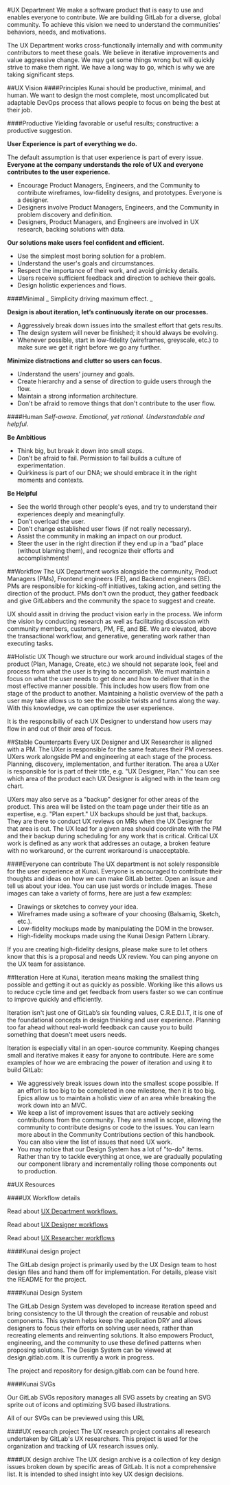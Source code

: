 #UX Department
We make a software product that is easy to use and enables everyone to contribute. We are building GitLab for a diverse, global community. To achieve this vision we need to understand the communities' behaviors, needs, and motivations.

The UX Department works cross-functionally internally and with community contributors to meet these goals. We believe in iterative improvements and value aggressive change. We may get some things wrong but will quickly strive to make them right. We have a long way to go, which is why we are taking significant steps.

##UX Vision
####Principles
Kunai should be productive, minimal, and human. We want to design the most complete, most uncomplicated but adaptable DevOps process that allows people to focus on being the best at their job.

####Productive
Yielding favorable or useful results; constructive: a productive suggestion.

**User Experience is part of everything we do.**

The default assumption is that user experience is part of every issue.
**Everyone at the company understands the role of UX and everyone contributes to the user experience.**

- Encourage Product Managers, Engineers, and the Community to contribute wireframes, low-fidelity designs, and prototypes. Everyone is a designer.
- Designers involve Product Managers, Engineers, and the Community in problem discovery and definition.
- Designers, Product Managers, and Engineers are involved in UX research, backing solutions with data.

**Our solutions make users feel confident and efficient.**

- Use the simplest most boring solution for a problem.
- Understand the user's goals and circumstances.
- Respect the importance of their work, and avoid gimicky details.
- Users receive sufficient feedback and direction to achieve their goals.
- Design holistic experiences and flows.

####Minimal
_ Simplicity driving maximum effect. _

**Design is about iteration, let’s continuously iterate on our processes.**

- Aggressively break down issues into the smallest effort that gets results.
- The design system will never be finished; it should always be evolving.
- Whenever possible, start in low-fidelity (wireframes, greyscale, etc.) to make sure we get it right before we go any further.

**Minimize distractions and clutter so users can focus.**

- Understand the users' journey and goals.
- Create hierarchy and a sense of direction to guide users through the flow.
- Maintain a strong information architecture.
- Don't be afraid to remove things that don't contribute to the user flow.

####Human
_Self-aware. Emotional, yet rational. Understandable and helpful._

**Be Ambitious**

- Think big, but break it down into small steps.
- Don’t be afraid to fail. Permission to fail builds a culture of experimentation.
- Quirkiness is part of our DNA; we should embrace it in the right moments and contexts.

**Be Helpful**

- See the world through other people's eyes, and try to understand their experiences deeply and meaningfully.
- Don’t overload the user.
- Don’t change established user flows (if not really necessary).
- Assist the community in making an impact on our product.
- Steer the user in the right direction if they end up in a “bad” place (without blaming them), and recognize their efforts and accomplishments!

##Workflow
The UX Department works alongside the community, Product Managers (PMs), Frontend engineers (FE), and Backend engineers (BE). PMs are responsible for kicking-off initiatives, taking action, and setting the direction of the product. PMs don't own the product, they gather feedback and give GitLabbers and the community the space to suggest and create.

UX should assit in driving the product vision early in the process. We inform the vision by conducting research as well as facilitating discussion with community members, customers, PM, FE, and BE. We are elevated, above the transactional workflow, and generative, generating work rather than executing tasks.

##Holistic UX
Though we structure our work around individual stages of the product (Plan, Manage, Create, etc.) we should not separate look, feel and process from what the user is trying to accomplish. We must maintain a focus on what the user needs to get done and how to deliver that in the most effective manner possible. This includes how users flow from one stage of the product to another. Maintaining a holistic overview of the path a user may take allows us to see the possible twists and turns along the way. With this knowledge, we can optimize the user experience.

It is the responsibiliy of each UX Designer to understand how users may flow in and out of their area of focus.

##Stable Counterparts
Every UX Designer and UX Researcher is aligned with a PM. The UXer is responsible for the same features their PM oversees. UXers work alongside PM and engineering at each stage of the process. Planning, discovery, implementation, and further iteration. The area a UXer is responsible for is part of their title, e.g. "UX Designer, Plan." You can see which area of the product each UX Designer is aligned with in the team org chart.

UXers may also serve as a "backup" designer for other areas of the product. This area will be listed on the team page under their title as an expertise, e.g. "Plan expert." UX backups should be just that, backups. They are there to conduct UX reviews on MRs when the UX Designer for that area is out. The UX lead for a given area should coordinate with the PM and their backup during scheduling for any work that is critical. Critical UX work is defined as any work that addresses an outage, a broken feature with no workaround, or the current workaround is unacceptable.

####Everyone can contribute
The UX department is not solely responsible for the user experience at Kunai. Everyone is encouraged to contribute their thoughts and ideas on how we can make GitLab better. Open an issue and tell us about your idea. You can use just words or include images. These images can take a variety of forms, here are just a few examples:

- Drawings or sketches to convey your idea.
- Wireframes made using a software of your choosing (Balsamiq, Sketch, etc.).
- Low-fidelity mockups made by manipulating the DOM in the browser.
- High-fidelity mockups made using the Kunai Design Pattern Library.

If you are creating high-fidelity designs, please make sure to let others know that this is a proposal and needs UX review. You can ping anyone on the UX team for assistance.

##Iteration
Here at Kunai, iteration means making the smallest thing possible and getting it out as quickly as possible. Working like this allows us to reduce cycle time and get feedback from users faster so we can continue to improve quickly and efficiently.

Iteration isn't just one of GitLab’s six founding values, C.R.E.D.I.T, it is one of the foundational concepts in design thinking and user experience. Planning too far ahead without real-world feedback can cause you to build something that doesn't meet users needs.

Iteration is especially vital in an open-source community. Keeping changes small and iterative makes it easy for anyone to contribute. Here are some examples of how we are embracing the power of iteration and using it to build GitLab:

- We aggressively break issues down into the smallest scope possible. If an effort is too big to be completed in one milestone, then it is too big. Epics allow us to maintain a holistic view of an area while breaking the work down into an MVC.
- We keep a list of improvement issues that are actively seeking contributions from the community. They are small in scope, allowing the community to contribute designs or code to the issues. You can learn more about in the Community Contributions section of this handbook. You can also view the list of issues that need UX work.
- You may notice that our Design System has a lot of "to-do" items. Rather than try to tackle everything at once, we are gradually populating our component library and incrementally rolling those components out to production.

##UX Resources

####UX Workflow details

Read about [UX Department workflows.]()

Read about [UX Designer workflows]()

Read about [UX Researcher workflows]()

####Kunai design project

The GitLab design project is primarily used by the UX Design team to host design files and hand them off for implementation. For details, please visit the README for the project.

####Kunai Design System

The GitLab Design System was developed to increase iteration speed and bring consistency to the UI through the creation of reusable and robust components. This system helps keep the application DRY and allows designers to focus their efforts on solving user needs, rather than recreating elements and reinventing solutions. It also empowers Product, engineering, and the community to use these defined patterns when proposing solutions. The Design System can be viewed at design.gitlab.com. It is currently a work in progress.

The project and repository for design.gitlab.com can be found here.

####Kunai SVGs

Our GitLab SVGs repository manages all SVG assets by creating an SVG sprite out of icons and optimizing SVG based illustrations.

All of our SVGs can be previewed using this URL

####UX research project
The UX research project contains all research undertaken by GitLab's UX researchers. This project is used for the organization and tracking of UX research issues only.

####UX design archive
The UX design archive is a collection of key design issues broken down by specific areas of GitLab. It is not a comprehensive list. It is intended to shed insight into key UX design decisions.

